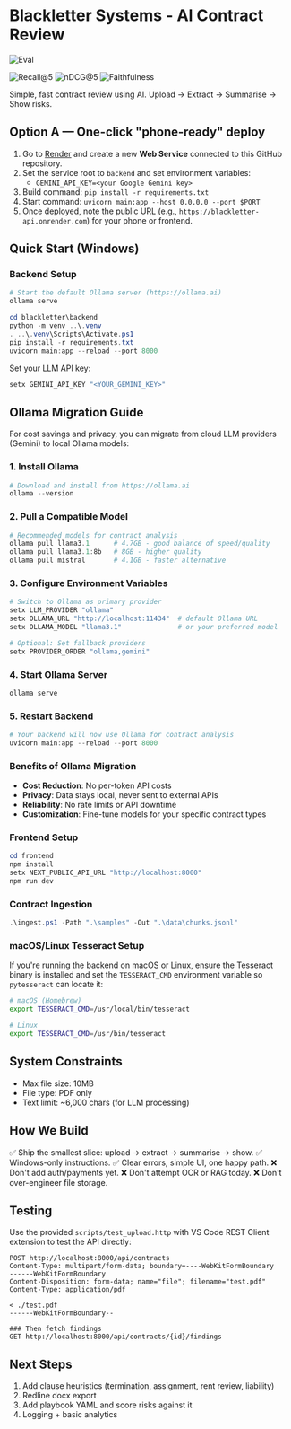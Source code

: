 # Blackletter Systems - AI Contract Review
![Eval](https://img.shields.io/endpoint?url=https://raw.githubusercontent.com/blackletter/blackletter/main/eval/results.json)

![Recall@5](https://img.shields.io/badge/Recall%405-1.00-brightgreen)
![nDCG@5](https://img.shields.io/badge/nDCG%405-1.00-brightgreen)
![Faithfulness](https://img.shields.io/badge/Faithfulness-1.00-brightgreen)

Simple, fast contract review using AI. Upload → Extract → Summarise → Show risks.

## Option A — One-click "phone-ready" deploy

1. Go to [Render](https://render.com) and create a new **Web Service** connected to this GitHub repository.
2. Set the service root to `backend` and set environment variables:
   - `GEMINI_API_KEY=<your Google Gemini key>`
3. Build command: `pip install -r requirements.txt`
4. Start command: `uvicorn main:app --host 0.0.0.0 --port $PORT`
5. Once deployed, note the public URL (e.g., `https://blackletter-api.onrender.com`) for your phone or frontend.

## Quick Start (Windows)

### Backend Setup

```powershell
# Start the default Ollama server (https://ollama.ai)
ollama serve

cd blackletter\backend
python -m venv ..\.venv
. ..\.venv\Scripts\Activate.ps1
pip install -r requirements.txt
uvicorn main:app --reload --port 8000
```

Set your LLM API key:

```powershell
setx GEMINI_API_KEY "<YOUR_GEMINI_KEY>"
```

## Ollama Migration Guide

For cost savings and privacy, you can migrate from cloud LLM providers (Gemini) to local Ollama models:

### 1. Install Ollama
```powershell
# Download and install from https://ollama.ai
ollama --version
```

### 2. Pull a Compatible Model
```powershell
# Recommended models for contract analysis
ollama pull llama3.1      # 4.7GB - good balance of speed/quality
ollama pull llama3.1:8b   # 8GB - higher quality
ollama pull mistral       # 4.1GB - faster alternative
```

### 3. Configure Environment Variables
```powershell
# Switch to Ollama as primary provider
setx LLM_PROVIDER "ollama"
setx OLLAMA_URL "http://localhost:11434"  # default Ollama URL
setx OLLAMA_MODEL "llama3.1"              # or your preferred model

# Optional: Set fallback providers
setx PROVIDER_ORDER "ollama,gemini"
```

### 4. Start Ollama Server
```powershell
ollama serve
```

### 5. Restart Backend
```powershell
# Your backend will now use Ollama for contract analysis
uvicorn main:app --reload --port 8000
```

### Benefits of Ollama Migration
- **Cost Reduction**: No per-token API costs
- **Privacy**: Data stays local, never sent to external APIs
- **Reliability**: No rate limits or API downtime
- **Customization**: Fine-tune models for your specific contract types

### Frontend Setup

```powershell
cd frontend
npm install
setx NEXT_PUBLIC_API_URL "http://localhost:8000"
npm run dev
```

### Contract Ingestion

```powershell
.\ingest.ps1 -Path ".\samples" -Out ".\data\chunks.jsonl"
```

### macOS/Linux Tesseract Setup

If you're running the backend on macOS or Linux, ensure the Tesseract
binary is installed and set the `TESSERACT_CMD` environment variable so
`pytesseract` can locate it:

```bash
# macOS (Homebrew)
export TESSERACT_CMD=/usr/local/bin/tesseract

# Linux
export TESSERACT_CMD=/usr/bin/tesseract
```

## System Constraints

- Max file size: 10MB
- File type: PDF only
- Text limit: ~6,000 chars (for LLM processing)

## How We Build

✅ Ship the smallest slice: upload → extract → summarise → show.
✅ Windows-only instructions.
✅ Clear errors, simple UI, one happy path.
❌ Don't add auth/payments yet.
❌ Don't attempt OCR or RAG today.
❌ Don't over-engineer file storage.

## Testing

Use the provided `scripts/test_upload.http` with VS Code REST Client extension to test the API directly:

```http
POST http://localhost:8000/api/contracts
Content-Type: multipart/form-data; boundary=----WebKitFormBoundary
------WebKitFormBoundary
Content-Disposition: form-data; name="file"; filename="test.pdf"
Content-Type: application/pdf

< ./test.pdf
------WebKitFormBoundary--

### Then fetch findings
GET http://localhost:8000/api/contracts/{id}/findings
```

## Next Steps

1. Add clause heuristics (termination, assignment, rent review, liability)
2. Redline docx export
3. Add playbook YAML and score risks against it
4. Logging + basic analytics
